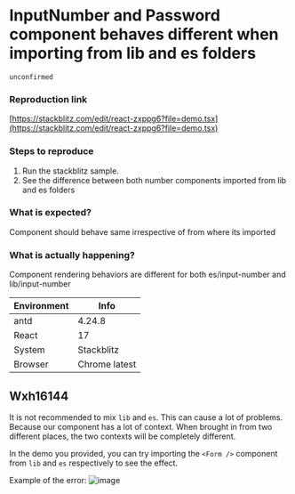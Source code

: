 # InputNumber and Password component behaves different when importing from lib and es folders

`unconfirmed`

### Reproduction link

[https://stackblitz.com/edit/react-zxppg6?file=demo.tsx](https://stackblitz.com/edit/react-zxppg6?file=demo.tsx)

### Steps to reproduce

1. Run the stackblitz sample.
2. See the difference between both number components imported from lib and es folders

### What is expected?

Component should behave same irrespective of from where its imported

### What is actually happening?

Component rendering behaviors are different for both es/input-number and lib/input-number

| Environment | Info          |
| ----------- | ------------- |
| antd        | 4.24.8        |
| React       | 17            |
| System      | Stackblitz    |
| Browser     | Chrome latest |

<!-- generated by ant-design-issue-helper. DO NOT REMOVE -->

## Wxh16144

It is not recommended to mix `lib` and `es`. This can cause a lot of problems. Because our component has a lot of context. When brought in from two different places, the two contexts will be completely different.

In the demo you provided, you can try importing the `<Form />` component from `lib` and `es` respectively to see the effect.

Example of the error:
![image](https://user-images.githubusercontent.com/32004925/222852435-7c2eb4e7-beaa-459c-8be7-5f20b4c23230.png)
